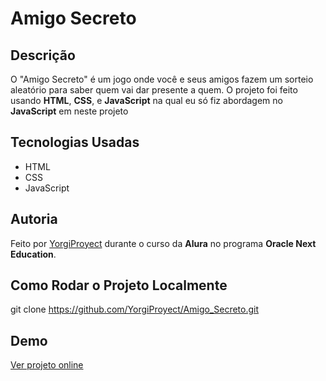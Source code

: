 # Amigo Secreto

## Descrição

O "Amigo Secreto" é um jogo onde você e seus amigos fazem um sorteio aleatório para saber quem vai dar presente a quem. O projeto foi feito usando **HTML**, **CSS**, e **JavaScript** na qual eu só fiz abordagem no **JavaScript** em neste projeto

## Tecnologias Usadas

- HTML
- CSS
- JavaScript

## Autoria

Feito por [YorgiProyect](https://github.com/YorgiProyect) durante o curso da **Alura** no programa **Oracle Next Education**.


## Como Rodar o Projeto Localmente
git clone https://github.com/YorgiProyect/Amigo_Secreto.git

## Demo
[Ver projeto online](https://amigo-secreto-five-indol.vercel.app/)



